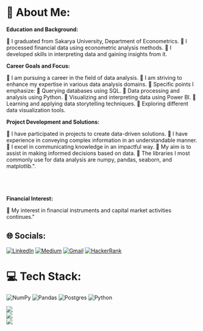 # 💫 About Me:


**Education and Background:**

:rocket: I graduated from Sakarya University, Department of Econometrics.
:rocket: I processed financial data using econometric analysis methods.
:rocket: I developed skills in interpreting data and gaining insights from it.

**Career Goals and Focus:**

:rocket: I am pursuing a career in the field of data analysis.
:rocket: I am striving to enhance my expertise in various data analysis domains.
:rocket: Specific points I emphasize:
:rocket: Querying databases using SQL.
:rocket: Data processing and analysis using Python.
:rocket: Visualizing and interpreting data using Power BI.
:rocket: Learning and applying data storytelling techniques.
:rocket: Exploring different data visualization tools.

**Project Development and Solutions:**

:rocket: I have participated in projects to create data-driven solutions.
:rocket: I have experience in conveying complex information in an understandable manner.
:rocket: I excel in communicating knowledge in an impactful way.
:rocket: My aim is to assist in making informed decisions based on data.
:rocket: The libraries I most commonly use for data analysis are numpy, pandas, seaborn, and matplotlib.".<br><br><br><br><br>
**Financial Interest:**

:rocket: My interest in financial instruments and capital market activities continues."


## 🌐 Socials:
[![LinkedIn](https://img.shields.io/badge/LinkedIn-0077B5?style=for-the-badge&logo=linkedin&logoColor=white)](https://www.linkedin.com/in/hamzaugursumer/)
[![Medium](https://img.shields.io/badge/Medium-12100E?style=for-the-badge&logo=medium&logoColor=white)](https://medium.com/@hamzaugursumer)
[![Gmail](https://img.shields.io/badge/Gmail-D14836?style=for-the-badge&logo=gmail&logoColor=white)](mailto:hamzaugursumer@gmail.com)
[![HackerRank](https://img.shields.io/badge/-Hackerrank-2EC866?style=for-the-badge&logo=HackerRank&logoColor=white)](https://www.hackerrank.com/hamzaugursumer?hr_r=1)


# 💻 Tech Stack:
![NumPy](https://img.shields.io/badge/numpy-%23013243.svg?style=for-the-badge&logo=numpy&logoColor=white) ![Pandas](https://img.shields.io/badge/pandas-%23150458.svg?style=for-the-badge&logo=pandas&logoColor=white) ![Postgres](https://img.shields.io/badge/postgres-%23316192.svg?style=for-the-badge&logo=postgresql&logoColor=white) ![Python](https://img.shields.io/badge/python-3670A0?style=for-the-badge&logo=python&logoColor=ffdd54) 




![](https://github-readme-stats.vercel.app/api?username=hamzaugursumer&theme=radical&hide_border=false&include_all_commits=false&count_private=false)<br/>
![](https://github-readme-streak-stats.herokuapp.com/?user=hamzaugursumer&theme=radical&hide_border=false)<br/>
![](https://github-readme-stats.vercel.app/api/top-langs/?username=hamzaugursumer&theme=radical&hide_border=false&include_all_commits=false&count_private=false&layout=compact)

<!-- Proudly created with GPRM ( https://gprm.itsvg.in ) -->
